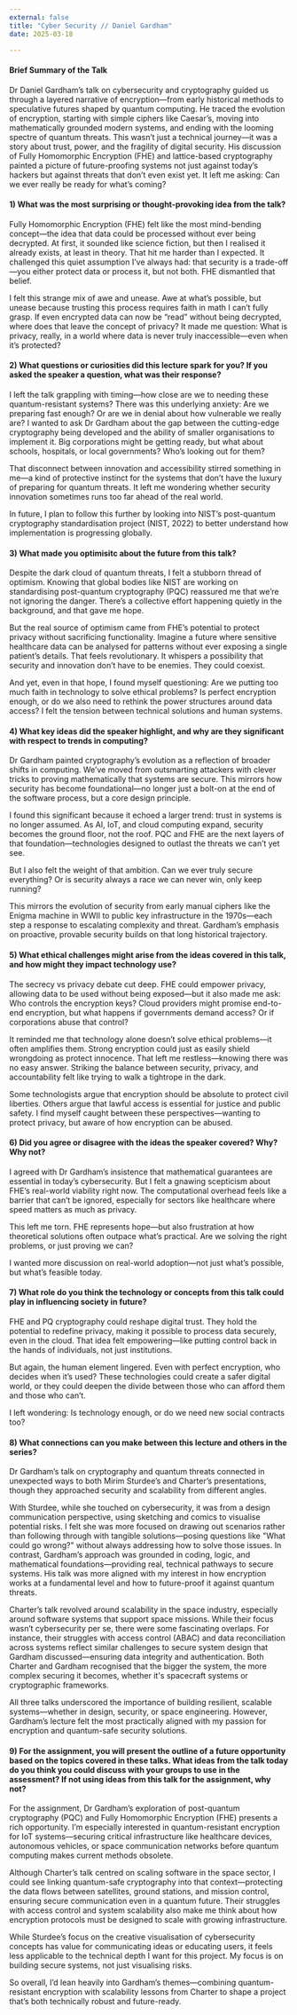 ```yaml
---
external: false
title: "Cyber Security // Daniel Gardham" 
date: 2025-03-18 

---
```


#### Brief Summary of the Talk 
Dr Daniel Gardham’s talk on cybersecurity and cryptography guided us through a layered narrative of encryption—from early historical methods to speculative futures shaped by quantum computing. He traced the evolution of encryption, starting with simple ciphers like Caesar’s, moving into mathematically grounded modern systems, and ending with the looming spectre of quantum threats. This wasn’t just a technical journey—it was a story about trust, power, and the fragility of digital security. His discussion of Fully Homomorphic Encryption (FHE) and lattice-based cryptography painted a picture of future-proofing systems not just against today’s hackers but against threats that don’t even exist yet. It left me asking: Can we ever really be ready for what’s coming?

#### 1) What was the most surprising or thought-provoking idea from the talk?
Fully Homomorphic Encryption (FHE) felt like the most mind-bending concept—the idea that data could be processed without ever being decrypted. At first, it sounded like science fiction, but then I realised it already exists, at least in theory. That hit me harder than I expected. It challenged this quiet assumption I’ve always had: that security is a trade-off—you either protect data or process it, but not both. FHE dismantled that belief.

I felt this strange mix of awe and unease. Awe at what’s possible, but unease because trusting this process requires faith in math I can’t fully grasp. If even encrypted data can now be “read” without being decrypted, where does that leave the concept of privacy? It made me question: What is privacy, really, in a world where data is never truly inaccessible—even when it’s protected?

#### 2) What questions or curiosities did this lecture spark for you? If you asked the speaker a question, what was their response?
I left the talk grappling with timing—how close are we to needing these quantum-resistant systems? There was this underlying anxiety: Are we preparing fast enough? Or are we in denial about how vulnerable we really are? I wanted to ask Dr Gardham about the gap between the cutting-edge cryptography being developed and the ability of smaller organisations to implement it. Big corporations might be getting ready, but what about schools, hospitals, or local governments? Who’s looking out for them?

That disconnect between innovation and accessibility stirred something in me—a kind of protective instinct for the systems that don’t have the luxury of preparing for quantum threats. It left me wondering whether security innovation sometimes runs too far ahead of the real world.

In future, I plan to follow this further by looking into NIST’s post-quantum cryptography standardisation project (NIST, 2022) to better understand how implementation is progressing globally.

#### 3) What made you optimisitc about the future from this talk?
Despite the dark cloud of quantum threats, I felt a stubborn thread of optimism. Knowing that global bodies like NIST are working on standardising post-quantum cryptography (PQC) reassured me that we’re not ignoring the danger. There’s a collective effort happening quietly in the background, and that gave me hope.

But the real source of optimism came from FHE’s potential to protect privacy without sacrificing functionality. Imagine a future where sensitive healthcare data can be analysed for patterns without ever exposing a single patient’s details. That feels revolutionary. It whispers a possibility that security and innovation don’t have to be enemies. They could coexist.

And yet, even in that hope, I found myself questioning: Are we putting too much faith in technology to solve ethical problems? Is perfect encryption enough, or do we also need to rethink the power structures around data access? I felt the tension between technical solutions and human systems.

#### 4) What key ideas did the speaker highlight, and why are they significant with respect to trends in computing?
Dr Gardham painted cryptography’s evolution as a reflection of broader shifts in computing. We’ve moved from outsmarting attackers with clever tricks to proving mathematically that systems are secure. This mirrors how security has become foundational—no longer just a bolt-on at the end of the software process, but a core design principle.

I found this significant because it echoed a larger trend: trust in systems is no longer assumed. As AI, IoT, and cloud computing expand, security becomes the ground floor, not the roof. PQC and FHE are the next layers of that foundation—technologies designed to outlast the threats we can’t yet see.

But I also felt the weight of that ambition. Can we ever truly secure everything? Or is security always a race we can never win, only keep running?

This mirrors the evolution of security from early manual ciphers like the Enigma machine in WWII to public key infrastructure in the 1970s—each step a response to escalating complexity and threat. Gardham’s emphasis on proactive, provable security builds on that long historical trajectory.

#### 5) What ethical challenges might arise from the ideas covered in this talk, and how might they impact technology use?
The secrecy vs privacy debate cut deep. FHE could empower privacy, allowing data to be used without being exposed—but it also made me ask: Who controls the encryption keys? Cloud providers might promise end-to-end encryption, but what happens if governments demand access? Or if corporations abuse that control?

It reminded me that technology alone doesn’t solve ethical problems—it often amplifies them. Strong encryption could just as easily shield wrongdoing as protect innocence. That left me restless—knowing there was no easy answer. Striking the balance between security, privacy, and accountability felt like trying to walk a tightrope in the dark.

Some technologists argue that encryption should be absolute to protect civil liberties. Others argue that lawful access is essential for justice and public safety. I find myself caught between these perspectives—wanting to protect privacy, but aware of how encryption can be abused.

#### 6) Did you agree or disagree with the ideas the speaker covered? Why? Why not?
I agreed with Dr Gardham’s insistence that mathematical guarantees are essential in today’s cybersecurity. But I felt a gnawing scepticism about FHE’s real-world viability right now. The computational overhead feels like a barrier that can’t be ignored, especially for sectors like healthcare where speed matters as much as privacy.

This left me torn. FHE represents hope—but also frustration at how theoretical solutions often outpace what’s practical. Are we solving the right problems, or just proving we can?

I wanted more discussion on real-world adoption—not just what’s possible, but what’s feasible today.

#### 7) What role do you think the technology or concepts from this talk could play in influencing society in future?
FHE and PQ cryptography could reshape digital trust. They hold the potential to redefine privacy, making it possible to process data securely, even in the cloud. That idea felt empowering—like putting control back in the hands of individuals, not just institutions.

But again, the human element lingered. Even with perfect encryption, who decides when it’s used? These technologies could create a safer digital world, or they could deepen the divide between those who can afford them and those who can’t.

I left wondering: Is technology enough, or do we need new social contracts too?

#### 8) What connections can you make between this lecture and others in the series? 
Dr Gardham’s talk on cryptography and quantum threats connected in unexpected ways to both Mirim Sturdee’s and Charter’s presentations, though they approached security and scalability from different angles.

With Sturdee, while she touched on cybersecurity, it was from a design communication perspective, using sketching and comics to visualise potential risks. I felt she was more focused on drawing out scenarios rather than following through with tangible solutions—posing questions like "What could go wrong?" without always addressing how to solve those issues. In contrast, Gardham’s approach was grounded in coding, logic, and mathematical foundations—providing real, technical pathways to secure systems. His talk was more aligned with my interest in how encryption works at a fundamental level and how to future-proof it against quantum threats.

Charter’s talk revolved around scalability in the space industry, especially around software systems that support space missions. While their focus wasn’t cybersecurity per se, there were some fascinating overlaps. For instance, their struggles with access control (ABAC) and data reconciliation across systems reflect similar challenges to secure system design that Gardham discussed—ensuring data integrity and authentication. Both Charter and Gardham recognised that the bigger the system, the more complex securing it becomes, whether it's spacecraft systems or cryptographic frameworks.

All three talks underscored the importance of building resilient, scalable systems—whether in design, security, or space engineering. However, Gardham’s lecture felt the most practically aligned with my passion for encryption and quantum-safe security solutions.

#### 9) For the assignment, you will present the outline of a future opportunity based on the topics covered in these talks. What ideas from the talk today do you think you could discuss with your groups to use in the assessment? If not using ideas from this talk for the assignment, why not?

For the assignment, Dr Gardham’s exploration of post-quantum cryptography (PQC) and Fully Homomorphic Encryption (FHE) presents a rich opportunity. I’m especially interested in quantum-resistant encryption for IoT systems—securing critical infrastructure like healthcare devices, autonomous vehicles, or space communication networks before quantum computing makes current methods obsolete.

Although Charter’s talk centred on scaling software in the space sector, I could see linking quantum-safe cryptography into that context—protecting the data flows between satellites, ground stations, and mission control, ensuring secure communication even in a quantum future. Their struggles with access control and system scalability also make me think about how encryption protocols must be designed to scale with growing infrastructure.

While Sturdee’s focus on the creative visualisation of cybersecurity concepts has value for communicating ideas or educating users, it feels less applicable to the technical depth I want for this project. My focus is on building secure systems, not just visualising risks.

So overall, I’d lean heavily into Gardham’s themes—combining quantum-resistant encryption with scalability lessons from Charter to shape a project that’s both technically robust and future-ready.   




